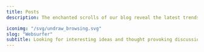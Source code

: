 ```yaml
---
title: Posts
description: The enchanted scrolls of our blog reveal the latest trends, advancements, and applications in statistics and related fields. We delve into captivating real-world examples, practical spells, and thought-provoking discussions that bring statistical concepts to life. Our goal is to foster a community of learners and practitioners who can exchange magical insights, learn from each other's experiences, and stay spellbound by the ever-evolving landscape of data analysis.

iconimg: "/svg/undraw_browsing.svg"
slog: "Websurfer"
subtitle: Looking for interesting ideas and thought provoking discussions related to statistics, mathematics, computer science and personal finances.
---
```

